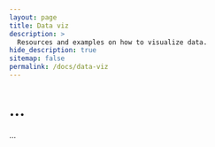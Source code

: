 ```yaml
---
layout: page
title: Data viz
description: >
  Resources and examples on how to visualize data.
hide_description: true
sitemap: false
permalink: /docs/data-viz
---
```


# ...

...

